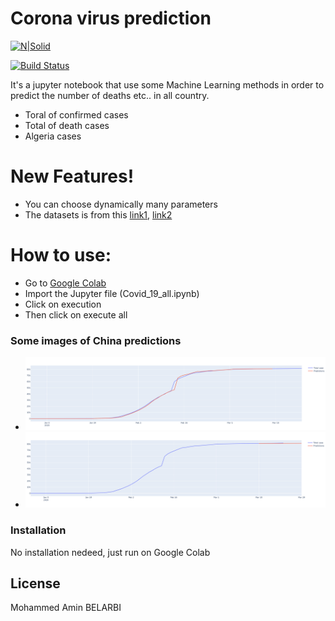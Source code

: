 # Corona virus prediction

[![N|Solid](https://cldup.com/dTxpPi9lDf.thumb.png)](https://nodesource.com/products/nsolid)

[![Build Status](https://travis-ci.org/joemccann/dillinger.svg?branch=master)](https://travis-ci.org/joemccann/dillinger)

It's a jupyter notebook that use some Machine Learning methods in order to predict the number of deaths etc.. in all country.
  - Toral of confirmed cases
  - Total of death cases
  - Algeria cases

# New Features!

  - You can choose dynamically many parameters
  - The datasets is from this [link1](https://covid.ourworldindata.org/data/ecdc/total_cases.csv), [link2](https://covid.ourworldindata.org/data/ecdc/total_deaths.csv)


# How to use:
  - Go to [Google Colab](https://colab.research.google.com/)
  - Import the Jupyter file (Covid_19_all.ipynb)
  - Click on execution
  - Then click on execute all
 
### Some images of China predictions

* ![Predction](china_prediction.PNG)
* ![Predction next 15 days](china_prediction_15_days.PNG)

### Installation

No installation nedeed, just run on Google Colab


License
----

Mohammed Amin BELARBI
